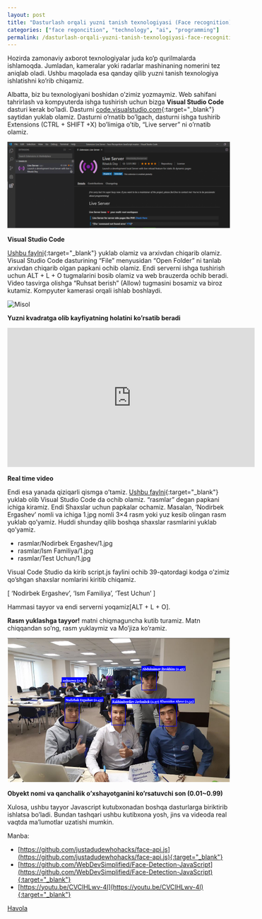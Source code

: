 ```yaml
---
layout: post
title: "Dasturlash orqali yuzni tanish texnologiyasi (Face recognition)"
categories: ["face regoncition", "technology", "ai", "programming"]
permalink: /dasturlash-orqali-yuzni-tanish-texnologiyasi-face-recognition
---
```


Hozirda zamonaviy axborot texnologiyalar juda ko’p qurilmalarda ishlamoqda. Jumladan, kameralar yoki radarlar mashinaning nomerini tez aniqlab oladi. Ushbu maqolada esa qanday qilib yuzni tanish texnologiya ishlatishni ko’rib chiqamiz.

Albatta, biz bu texnologiyani boshidan o’zimiz yozmaymiz. Web sahifani tahrirlash va kompyuterda ishga tushirish uchun bizga **Visual Studio Code** dasturi kerak bo’ladi. Dasturni [code.visualstudio.com](https://code.visualstudio.com/){:target="_blank"} saytidan yuklab olamiz. Dasturni o’rnatib bo’lgach, dasturni ishga tushirib Extensions (CTRL + SHIFT +X) bo’limiga o’tib, “Live server” ni o’rnatib olamiz.

![VS Code](/assets/2019-12-23-face-recognition/vscode.jpg)

**Visual Studio Code**

[Ushbu faylni](https://github.com/justadudewhohacks/face-api.js){:target="_blank"} yuklab olamiz va arxivdan chiqarib olamiz. Visual Studio Code dasturining “File” menyusidan “Open Folder” ni tanlab arxivdan chiqarib olgan papkani ochib olamiz. Endi serverni ishga tushirish uchun ALT + L + O tugmalarini bosib olamiz va web brauzerda ochib beradi. Video tasvirga olishga “Ruhsat berish” (Allow) tugmasini bosamiz va biroz kutamiz. Kompyuter kamerasi orqali ishlab boshlaydi.

![Misol](/assets/2019-12-23-face-recognition/example.jpg)

**Yuzni kvadratga olib kayfiyatning holatini ko’rsatib beradi**

<iframe width="560" height="315" src="https://www.youtube.com/embed/BojAhSgIggk?si=UOOyA-Vlwh5h0p9J" title="YouTube video player" frameborder="0" allow="accelerometer; autoplay; clipboard-write; encrypted-media; gyroscope; picture-in-picture; web-share" allowfullscreen></iframe>

**Real time video**

Endi esa yanada qiziqarli qismga o’tamiz. [Ushbu faylni](https://github.com/WebDevSimplified/Face-Detection-JavaScript){:target="_blank"} yuklab olib Visual Studio Code da ochib olamiz. “rasmlar” degan papkani ichiga kiramiz. Endi Shaxslar uchun papkalar ochamiz. Masalan, ‘Nodirbek Ergashev’ nomli va ichiga 1.jpg nomli 3×4 rasm yoki yuz kesib olingan rasm yuklab qo’yamiz. Huddi shunday qilib boshqa shaxslar rasmlarini yuklab qo’yamiz.

- rasmlar/Nodirbek Ergashev/1.jpg
- rasmlar/Ism Familiya/1.jpg
- rasmlar/Test Uchun/1.jpg

Visual Code Studio da kirib script.js faylini ochib 39-qatordagi kodga o’zimiz qo’shgan shaxslar nomlarini kiritib chiqamiz.

[ ‘Nodirbek Ergashev’, ‘Ism Familiya’, ‘Test Uchun’ ]

Hammasi tayyor va endi serverni yoqamiz[ALT + L + O].

**Rasm yuklashga tayyor!** matni chiqmaguncha kutib turamiz. Matn chiqqandan so’ng, rasm yuklaymiz va Mo’jiza ko’ramiz.

![Misol](/assets/2019-12-23-face-recognition/example2.jpg)

**Obyekt nomi va qanchalik o’xshayotganini ko’rsatuvchi son (0.01~0.99)**

Xulosa, ushbu tayyor Javascript kutubxonadan boshqa dasturlarga biriktirib ishlatsa bo’ladi. Bundan tashqari ushbu kutibxona yosh, jins va videoda real vaqtda ma’lumotlar uzatishi mumkin.

Manba:

- [https://github.com/justadudewhohacks/face-api.js](https://github.com/justadudewhohacks/face-api.js){:target="_blank"}
- [https://github.com/WebDevSimplified/Face-Detection-JavaScript](https://github.com/WebDevSimplified/Face-Detection-JavaScript){:target="_blank"}
- [https://youtu.be/CVClHLwv-4I](https://youtu.be/CVClHLwv-4I){:target="_blank"}

[Havola](https://nodirbek.uz/2019/12/dasturlash-orqali-yuzni-tanish-texnologiyasi-face-recognition/)
